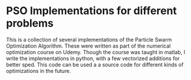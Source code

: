 # PSO Implementations for different problems


This is a collection of several implementations of the Particle Swarm Optimization Algorithm.
These were written as part of the numerical optimization course on Udemy.
Though the course was taught in matlab, I write the implementations in python, with a few
vectorized additions for better sped.
This code can be used a a source code for different kinds of optimizations in the future.

